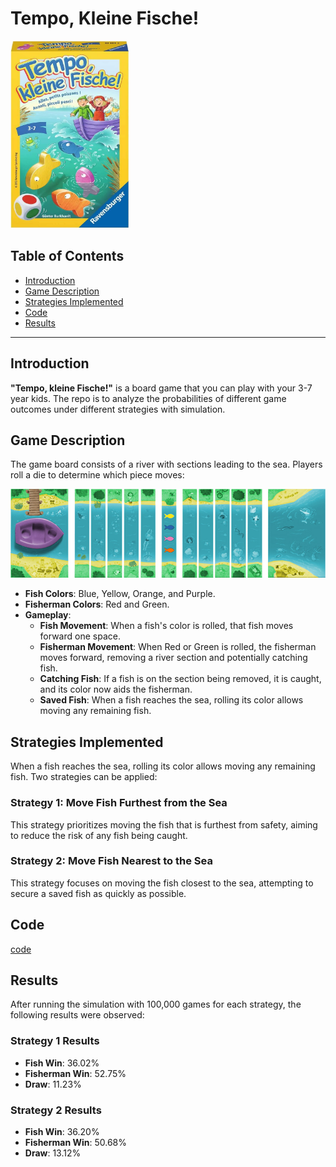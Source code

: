 # Tempo, Kleine Fische!

<img src="images/61P-ynQnAaL._AC_SL1024_.jpg" alt="Alt text" height="300">

## Table of Contents

- [Introduction](#introduction)
- [Game Description](#game-description)
- [Strategies Implemented](#strategies-implemented)
- [Code](#code)
- [Results](#results)

---

## Introduction

 **"Tempo, kleine Fische!"** is a board game that you can play with your 3-7 year kids. The repo is to analyze the probabilities of different game outcomes under different strategies with simulation.

## Game Description

The game board consists of a river with sections leading to the sea. Players roll a die to determine which piece moves:

![Alt text](images/FishingGameSmall.jpg)

- **Fish Colors**: Blue, Yellow, Orange, and Purple.
- **Fisherman Colors**: Red and Green.
- **Gameplay**:
  - **Fish Movement**: When a fish's color is rolled, that fish moves forward one space.
  - **Fisherman Movement**: When Red or Green is rolled, the fisherman moves forward, removing a river section and potentially catching fish.
  - **Catching Fish**: If a fish is on the section being removed, it is caught, and its color now aids the fisherman.
  - **Saved Fish**: When a fish reaches the sea, rolling its color allows moving any remaining fish.

## Strategies Implemented

When a fish reaches the sea, rolling its color allows moving any remaining fish. Two strategies can be applied:

### Strategy 1: Move Fish Furthest from the Sea

This strategy prioritizes moving the fish that is furthest from safety, aiming to reduce the risk of any fish being caught.

### Strategy 2: Move Fish Nearest to the Sea

This strategy focuses on moving the fish closest to the sea, attempting to secure a saved fish as quickly as possible.

## Code
[code](./simulation.ipynb)

## Results

After running the simulation with 100,000 games for each strategy, the following results were observed:

### Strategy 1 Results

- **Fish Win**: 36.02%
- **Fisherman Win**: 52.75%
- **Draw**: 11.23%

### Strategy 2 Results

- **Fish Win**: 36.20%
- **Fisherman Win**: 50.68%
- **Draw**: 13.12%
